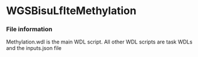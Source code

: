 # WGSBisuLfIteMethylation

### File information

Methylation.wdl is the main WDL script. All other WDL scripts are task WDLs and the inputs.json file
